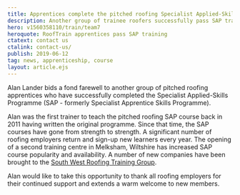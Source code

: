 ```yaml
---
title: Apprentices complete the pitched roofing Specialist Applied-Skills Programme
description: Another group of trainee roofers successfully pass SAP training.
hero: v1560358110/train/team7
heroquote: RoofTrain apprentices pass SAP training
ctatext: contact us
ctalink: contact-us/
publish: 2019-06-12
tag: news, apprenticeship, course
layout: article.ejs
---
```


Alan Lander bids a fond farewell to another group of pitched roofing apprentices who have successfully completed the Specialist Applied-Skills Programme (SAP - formerly Specialist Apprentice Skills Programme).

Alan was the first trainer to teach the pitched roofing SAP course back in 2011 having written the original programme. Since that time, the SAP courses have gone from strength to strength. A significant number of roofing employers return and sign-up new learners every year. The opening of a second training centre in Melksham, Wiltshire has increased SAP course popularity and availability. A number of new companies have been brought to the [South West Roofing Training Group](http://www.swrtg.co.uk/).

Alan would like to take this opportunity to thank all roofing employers for their continued support and extends a warm welcome to new members.

